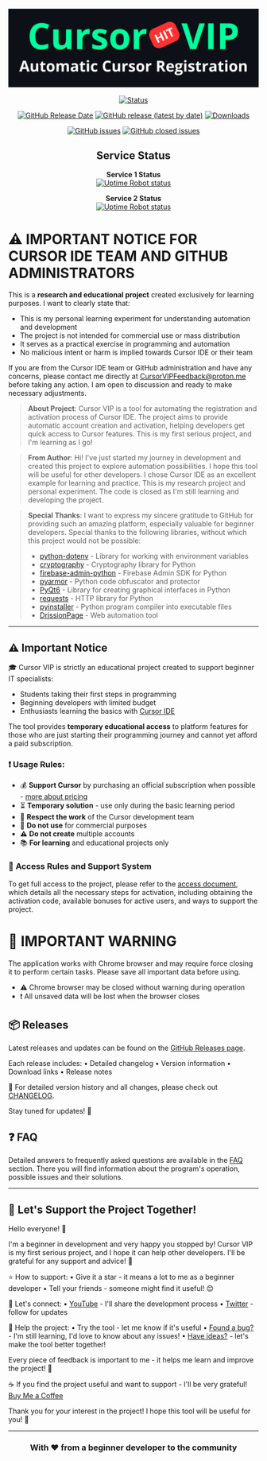 <div align="center">

[![Cursor VIP](cursorvip_demo.png)](https://github.com/DevCicadaQ/CursorVIPFeedback)

[![Status](https://img.shields.io/badge/Status-Active_Development-green)](https://github.com/DevCicadaQ/CursorVIPFeedback)

[![GitHub Release Date](https://img.shields.io/github/release-date/DevCicadaQ/CursorVIPFeedback)](https://github.com/DevCicadaQ/CursorVIPFeedback/releases/latest)
[![GitHub release (latest by date)](https://img.shields.io/github/v/release/DevCicadaQ/CursorVIPFeedback?display_name=tag&include_prereleases)](https://github.com/DevCicadaQ/CursorVIPFeedback/releases/latest)
[![Downloads](https://img.shields.io/endpoint?url=https://api.pinstudios.net/api/badges/downloads/DevCicadaQ/CursorVIPFeedback/total)](https://github.com/DevCicadaQ/CursorVIPFeedback/releases/latest)

[![GitHub issues](https://img.shields.io/github/issues/DevCicadaQ/CursorVIPFeedback)](https://github.com/DevCicadaQ/CursorVIPFeedback/issues)
[![GitHub closed issues](https://img.shields.io/github/issues-closed/DevCicadaQ/CursorVIPFeedback)](https://github.com/DevCicadaQ/CursorVIPFeedback/issues?q=is%3Aissue+is%3Aclosed)

## Service Status

**Service 1 Status**  
[![Uptime Robot status](https://img.shields.io/uptimerobot/status/m800685974-1895e0fd7ea5b20f8a9ef083)](https://stats.uptimerobot.com/JVZEy42Snd)

**Service 2 Status**  
[![Uptime Robot status](https://img.shields.io/uptimerobot/status/m800685954-149e95e4182b2189f8453cb0)](https://stats.uptimerobot.com/JVZEy42Snd)

</div>

# ⚠️ IMPORTANT NOTICE FOR CURSOR IDE TEAM AND GITHUB ADMINISTRATORS

This is a **research and educational project** created exclusively for learning purposes. I want to clearly state that:

- This is my personal learning experiment for understanding automation and development
- The project is not intended for commercial use or mass distribution
- It serves as a practical exercise in programming and automation
- No malicious intent or harm is implied towards Cursor IDE or their team

If you are from the Cursor IDE team or GitHub administration and have any concerns, please contact me directly at CursorVIPFeedback@proton.me before taking any action. I am open to discussion and ready to make necessary adjustments.

> **About Project**: Cursor VIP is a tool for automating the registration and activation process of Cursor IDE. The project aims to provide automatic account creation and activation, helping developers get quick access to Cursor features. This is my first serious project, and I'm learning as I go!

> **From Author**: Hi! I've just started my journey in development and created this project to explore automation possibilities. I hope this tool will be useful for other developers. I chose Cursor IDE as an excellent example for learning and practice.
> This is my research project and personal experiment. The code is closed as I'm still learning and developing the project.

> **Special Thanks**: I want to express my sincere gratitude to GitHub for providing such an amazing platform, especially valuable for beginner developers. Special thanks to the following libraries, without which this project would not be possible:
> - [python-dotenv](https://github.com/theskumar/python-dotenv) - Library for working with environment variables
> - [cryptography](https://github.com/pyca/cryptography) - Cryptography library for Python
> - [firebase-admin-python](https://github.com/firebase/firebase-admin-python) - Firebase Admin SDK for Python
> - [pyarmor](https://github.com/dashingsoft/pyarmor) - Python code obfuscator and protector
> - [PyQt6](https://pypi.org/project/PyQt6/) - Library for creating graphical interfaces in Python
> - [requests](https://github.com/psf/requests) - HTTP library for Python
> - [pyinstaller](https://github.com/pyinstaller/pyinstaller) - Python program compiler into executable files
> - [DrissionPage](https://github.com/g1879/DrissionPage) - Web automation tool
---

## ⚠️ Important Notice

🎓 Cursor VIP is strictly an educational project created to support beginner IT specialists:
- Students taking their first steps in programming
- Beginning developers with limited budget
- Enthusiasts learning the basics with [Cursor IDE](https://www.cursor.com/)

The tool provides **temporary educational access** to platform features for those who are just starting their programming journey and cannot yet afford a paid subscription.

### ❗ Usage Rules:
- 💰 **Support Cursor** by purchasing an official subscription when possible - [more about pricing](https://www.cursor.com/pricing)
- ⏳ **Temporary solution** - use only during the basic learning period
- 🤝 **Respect the work** of the Cursor development team
- 🚫 **Do not use** for commercial purposes
- ⚠️ **Do not create** multiple accounts
- 📚 **For learning** and educational projects only

### 🌟 **Access Rules and Support System**

To get full access to the project, please refer to the [access document](LIMIT.md), which details all the necessary steps for activation, including obtaining the activation code, available bonuses for active users, and ways to support the project.

# 🚨 IMPORTANT WARNING

The application works with Chrome browser and may require force closing it to perform certain tasks. Please save all important data before using.

- ⚠️ Chrome browser may be closed without warning during operation
- ❗ All unsaved data will be lost when the browser closes

## 📦 Releases

Latest releases and updates can be found on the [GitHub Releases page](https://github.com/DevCicadaQ/CursorVIPFeedback/releases/).

Each release includes:
• Detailed changelog
• Version information
• Download links
• Release notes

📝 For detailed version history and all changes, please check out [CHANGELOG](CHANGELOG.md).

Stay tuned for updates! 🚀

## ❓ FAQ

Detailed answers to frequently asked questions are available in the [FAQ](FAQ.md) section. There you will find information about the program's operation, possible issues and their solutions.

---

## 🌟 Let's Support the Project Together!

Hello everyone! 👋 

I'm a beginner in development and very happy you stopped by! Cursor VIP is my first serious project, and I hope it can help other developers. I'll be grateful for any support and advice! 🚀

⭐ How to support:
• Give it a star - it means a lot to me as a beginner developer
• Tell your friends - someone might find it useful! 😊

📱 Let's connect:
• [YouTube](https://youtube.com/@DevCicadaQ) - I'll share the development process
• [Twitter](https://twitter.com/DevCicadaQ) - follow for updates

🐛 Help the project:
• Try the tool - let me know if it's useful
• [Found a bug?](https://github.com/DevCicadaQ/CursorVIPFeedback/issues/new) - I'm still learning, I'd love to know about any issues!
• [Have ideas?](https://github.com/DevCicadaQ/CursorVIPFeedback/issues/new) - let's make the tool better together!

Every piece of feedback is important to me - it helps me learn and improve the project! 🙏

☕ If you find the project useful and want to support - I'll be very grateful! [Buy Me a Coffee](https://buymeacoffee.com/devcicaday)

Thank you for your interest in the project! I hope this tool will be useful for you! 🤗

---

<div align="center">

### With ❤️ from a beginner developer to the community

</div>
